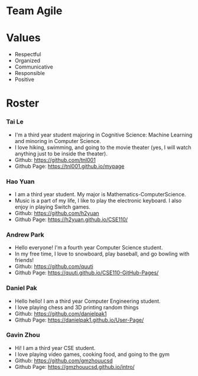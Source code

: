# Team Agile

# Values
- Respectful
- Organized
- Communicative
- Responsible
- Positive

# Roster
### Tai Le
- I'm a third year student majoring in Cognitive Science: Machine Learning and minoring in Computer Science. 
- I love hiking, swimming, and going to the movie theater (yes, I will watch anything just to be inside the theater).
- Github: https://github.com/tnl001
- Github Page: https://tnl001.github.io/mypage

### Hao Yuan
- I am a third year student. My major is Mathematics-ComputerScience.
- Music is a part of my life, I like to play the electronic keyboard. I also enjoy in playing Switch games.
- Github: https://github.com/h2yuan
- Github Page: https://h2yuan.github.io/CSE110/

### Andrew Park
- Hello everyone! I'm a fourth year Computer Science student.
- In my free time, I love to snowboard, play baseball, and go bowling with friends!
- Github: https://github.com/quuti
- Github Page: https://quuti.github.io/CSE110-GitHub-Pages/ 

### Daniel Pak
- Hello hello! I am a third year Computer Engineering student.
- I love playing chess and 3D printing random things
- Github: https://github.com/danielpak1
- Github Page: https://danielpak1.github.io/User-Page/

### Gavin Zhou
- Hi! I am a third year CSE student.
- I love playing video games, cooking food, and going to the gym
- Github: https://github.com/gmzhouucsd
- Github Page: https://gmzhouucsd.github.io/intro/
